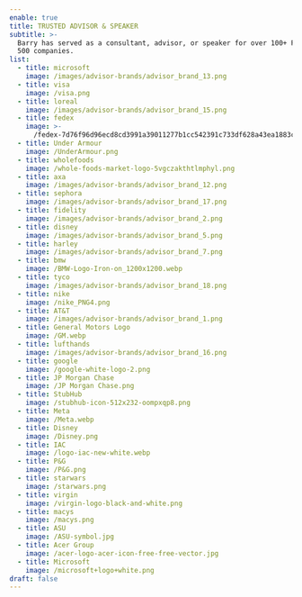 ```yaml
---
enable: true
title: TRUSTED ADVISOR & SPEAKER
subtitle: >-
  Barry has served as a consultant, advisor, or speaker for over 100+ Fortune
  500 companies.
list:
  - title: microsoft
    image: /images/advisor-brands/advisor_brand_13.png
  - title: visa
    image: /visa.png
  - title: loreal
    image: /images/advisor-brands/advisor_brand_15.png
  - title: fedex
    image: >-
      /fedex-7d76f96d96ecd8cd3991a39011277b1cc542391c733df628a43ea1883c186634.webp
  - title: Under Armour
    image: /UnderArmour.png
  - title: wholefoods
    image: /whole-foods-market-logo-5vgczakthtlmphyl.png
  - title: axa
    image: /images/advisor-brands/advisor_brand_12.png
  - title: sephora
    image: /images/advisor-brands/advisor_brand_17.png
  - title: fidelity
    image: /images/advisor-brands/advisor_brand_2.png
  - title: disney
    image: /images/advisor-brands/advisor_brand_5.png
  - title: harley
    image: /images/advisor-brands/advisor_brand_7.png
  - title: bmw
    image: /BMW-Logo-Iron-on_1200x1200.webp
  - title: tyco
    image: /images/advisor-brands/advisor_brand_18.png
  - title: nike
    image: /nike_PNG4.png
  - title: AT&T
    image: /images/advisor-brands/advisor_brand_1.png
  - title: General Motors Logo
    image: /GM.webp
  - title: lufthands
    image: /images/advisor-brands/advisor_brand_16.png
  - title: google
    image: /google-white-logo-2.png
  - title: JP Morgan Chase
    image: /JP Morgan Chase.png
  - title: StubHub
    image: /stubhub-icon-512x232-oompxqp8.png
  - title: Meta
    image: /Meta.webp
  - title: Disney
    image: /Disney.png
  - title: IAC
    image: /logo-iac-new-white.webp
  - title: P&G
    image: /P&G.png
  - title: starwars
    image: /starwars.png
  - title: virgin
    image: /virgin-logo-black-and-white.png
  - title: macys
    image: /macys.png
  - title: ASU
    image: /ASU-symbol.jpg
  - title: Acer Group
    image: /acer-logo-acer-icon-free-free-vector.jpg
  - title: Microsoft
    image: /microsoft+logo+white.png
draft: false
---
```

